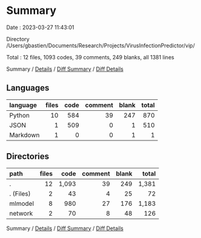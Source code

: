 # Summary

Date : 2023-03-27 11:43:01

Directory /Users/gbastien/Documents/Research/Projects/VirusInfectionPredictor/vip/

Total : 12 files,  1093 codes, 39 comments, 249 blanks, all 1381 lines

Summary / [Details](details.md) / [Diff Summary](diff.md) / [Diff Details](diff-details.md)

## Languages
| language | files | code | comment | blank | total |
| :--- | ---: | ---: | ---: | ---: | ---: |
| Python | 10 | 584 | 39 | 247 | 870 |
| JSON | 1 | 509 | 0 | 1 | 510 |
| Markdown | 1 | 0 | 0 | 1 | 1 |

## Directories
| path | files | code | comment | blank | total |
| :--- | ---: | ---: | ---: | ---: | ---: |
| . | 12 | 1,093 | 39 | 249 | 1,381 |
| . (Files) | 2 | 43 | 4 | 25 | 72 |
| mlmodel | 8 | 980 | 27 | 176 | 1,183 |
| network | 2 | 70 | 8 | 48 | 126 |

Summary / [Details](details.md) / [Diff Summary](diff.md) / [Diff Details](diff-details.md)